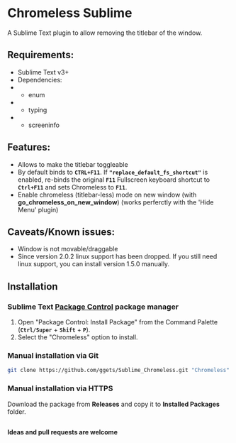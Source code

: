 # Chromeless Sublime

  A Sublime Text plugin to allow removing the titlebar of the window.


## Requirements:

* Sublime Text v3+
* Dependencies:
* * enum
* * typing
* * screeninfo

## Features:
* Allows to make the titlebar toggleable
* By default binds to **`CTRL+F11`**. If **`"replace_default_fs_shortcut"`** is enabled, re-binds the original **`F11`** Fullscreen keyboard shortcut to **`Ctrl+F11`** and sets Chromeless to **`F11`**.
* Enable chromeless (titlebar-less) mode on new window (with **go_chromeless_on_new_window**) (works perferctly with the 'Hide Menu' plugin)

## Caveats/Known issues:
* Window is not movable/draggable
* Since version 2.0.2 linux support has been dropped. If you still need linux support, you can install version 1.5.0 manually.


## Installation

### Sublime Text [Package Control][] package manager

1. Open "Package Control: Install Package" from the Command Palette (**`Ctrl/Super`** + **`Shift`** + **`P`**).
2. Select the "Chromeless" option to install.

[Package Control]: https://wbond.net/sublime_packages/package_control

### Manual installation via Git

```bash
git clone https://github.com/ggets/Sublime_Chromeless.git "Chromeless"
```

### Manual installation via HTTPS

Download the package from **Releases** and copy it to **Installed Packages** folder.


##

##


**Ideas and pull requests are welcome**

